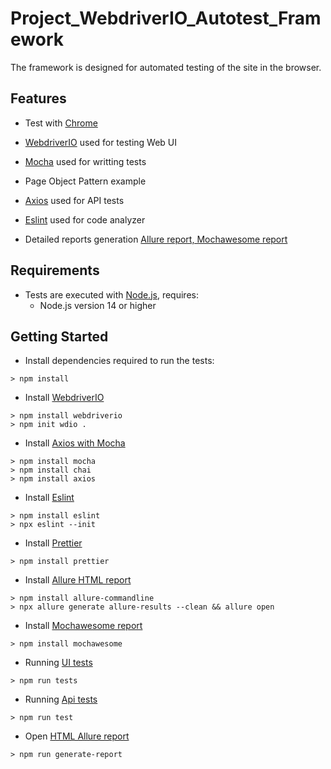 # Project_WebdriverIO_Autotest_Framework

The framework is designed for automated testing of the site in the browser.

## Features

- Test with [Chrome](https://microsoft.github.io/language-server-protocol/specification#textDocument_completion) 
- [WebdriverIO](https://microsoft.github.io/language-server-protocol/specification#textDocument_foldingRange) used for testing Web UI
- [Mocha](https://microsoft.github.io/language-server-protocol/specifications/lsp/3.17/specification/#textDocument_selectionRange) used for writting tests
- Page Object Pattern example

- [Axios](https://microsoft.github.io/language-server-protocol/specification#textDocument_documentSymbol) used for API tests

- [Eslint](https://microsoft.github.io/language-server-protocol/specifications/lsp/3.17/specification/#workspace_symbol) used for code analyzer

- Detailed reports generation [Allure report, Mochawesome report](https://microsoft.github.io/language-server-protocol/specifications/lsp/3.17/specification/#textDocument_documentLink) 

## Requirements
+ Tests are executed with [Node.js](https://microsoft.github.io/language-server-protocol/specifications/lsp/3.17/specification/#workspace_symbol), requires:
	+ Node.js version 14 or higher
## Getting Started
+ Install dependencies required to run the tests:
~~~
> npm install
~~~
+ Install [WebdriverIO](https://microsoft.github.io/language-server-protocol/specifications/lsp/3.17/specification/#textDocument_documentLink) 
~~~
> npm install webdriverio
> npm init wdio .
~~~
+ Install [Axios with Mocha](https://microsoft.github.io/language-server-protocol/specifications/lsp/3.17/specification/#textDocument_documentLink) 
~~~
> npm install mocha
> npm install chai
> npm install axios
~~~
+ Install [Eslint](https://microsoft.github.io/language-server-protocol/specifications/lsp/3.17/specification/#textDocument_documentLink) 
~~~
> npm install eslint
> npx eslint --init
~~~
+ Install [Prettier](https://microsoft.github.io/language-server-protocol/specifications/lsp/3.17/specification/#textDocument_documentLink) 
~~~
> npm install prettier
~~~
+ Install [Allure HTML report](https://microsoft.github.io/language-server-protocol/specifications/lsp/3.17/specification/#textDocument_documentLink)
~~~
> npm install allure-commandline
> npx allure generate allure-results --clean && allure open
~~~
+ Install [Mochawesome report](https://microsoft.github.io/language-server-protocol/specifications/lsp/3.17/specification/#textDocument_documentLink)
~~~
> npm install mochawesome
~~~
+ Running [UI tests](https://microsoft.github.io/language-server-protocol/specifications/lsp/3.17/specification/#textDocument_documentLink)
~~~
> npm run tests
~~~
+ Running [Api tests](https://microsoft.github.io/language-server-protocol/specifications/lsp/3.17/specification/#textDocument_documentLink)
~~~
> npm run test
~~~
+ Open [HTML Allure report](https://microsoft.github.io/language-server-protocol/specifications/lsp/3.17/specification/#textDocument_documentLink)
~~~
> npm run generate-report
~~~
